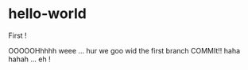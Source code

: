 # hello-world
First ! 

OOOOOHhhhh weee ... hur we goo wid the first branch COMMIt!! haha hahah ... eh ! 
